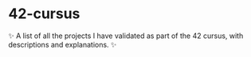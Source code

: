 # 42-cursus
✨ A list of all the projects I have validated as part of the 42 cursus, with descriptions and explanations. ✨
